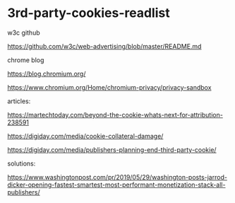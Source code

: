 # 3rd-party-cookies-readlist

w3c github

https://github.com/w3c/web-advertising/blob/master/README.md

chrome blog

https://blog.chromium.org/

https://www.chromium.org/Home/chromium-privacy/privacy-sandbox

articles:

https://martechtoday.com/beyond-the-cookie-whats-next-for-attribution-238591

https://digiday.com/media/cookie-collateral-damage/

https://digiday.com/media/publishers-planning-end-third-party-cookie/

solutions:

https://www.washingtonpost.com/pr/2019/05/29/washington-posts-jarrod-dicker-opening-fastest-smartest-most-performant-monetization-stack-all-publishers/
